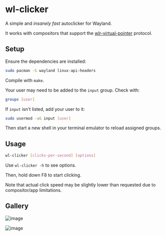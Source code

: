 # wl-clicker

A simple and *insanely fast* autoclicker for Wayland. 

It works with compositors that support the [wlr-virtual-pointer](https://wayland.app/protocols/wlr-virtual-pointer-unstable-v1) protocol.

## Setup

Ensure the dependencies are installed:

```sh
sudo pacman -S wayland linux-api-headers
```

Compile with `make`.

Your user may need to be added to the `input` group. Check with:

```sh
groups [user]
```

If `input` isn't listed, add your user to it:

```sh
sudo usermod -aG input [user]
```

Then start a new shell in your terminal emulator to reload assigned groups.

## Usage

```sh
wl-clicker [clicks-per-second] [options]
```

Use `wl-clicker -h` to see options.

Then, hold down F8 to start clicking.

Note that actual click speed may be slightly lower than requested due to compositor/app limitations.

## Gallery

![image](https://github.com/user-attachments/assets/f61224b2-d98b-4135-8210-81a3c12bfb65)

![image](https://github.com/user-attachments/assets/fa7fe032-e69d-406e-962e-f67af8f227cb)
